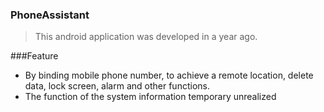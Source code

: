 ### PhoneAssistant

> This android application was developed in a year ago.

###Feature

* By binding mobile phone number, to achieve a remote location, delete data, lock screen, alarm and other functions.
* The function of the system information temporary unrealized
